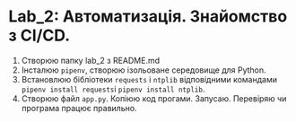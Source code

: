 # Lab_2: Автоматизація. Знайомство з СІ/CD.

1. Створюю папку lab_2 з README.md
2. Інсталюю `pipenv`, створюю ізольоване середовище для Python.
3. Встановлюю бібліотеки `requests` i `ntplib` відповідними командами `pipenv install requests`i `pipenv install ntplib`.
4. Створюю файл `app.py`. Копіюю код прогами. Запусаю. Перевіряю чи програма працює правильно.

